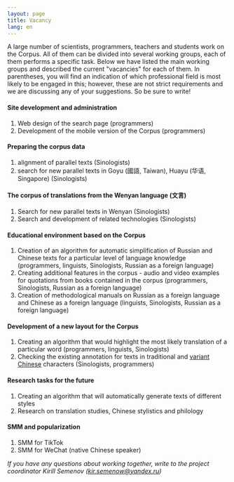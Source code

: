 ```yaml
---
layout: page
title: Vacancy
lang: en
---
```


<p class="message">
A large number of scientists, programmers, teachers and students work on the Corpus. All of them can be divided into several working groups, each of them performs a specific task. Below we have listed the main working groups and described the current "vacancies" for each of them. In parentheses, you will find an indication of which professional field is most likely to be engaged in this; however, these are not strict requirements and we are discussing any of your suggestions. So be sure to write!
</p>

#### Site development and administration
1. Web design of the search page (programmers)
2. Development of the mobile version of the Corpus (programmers)

#### Preparing the corpus data
1. alignment of parallel texts (Sinologists)
2. search for new parallel texts in Goyu (國語, Taiwan), Huayu (华语, Singapore) (Sinologists)

#### The corpus of translations from the Wenyan language (文言)
1. Search for new parallel texts in Wenyan (Sinologists)
2. Search and development of related technologies (Sinologists)

#### Educational environment based on the Corpus
1. Creation of an algorithm for automatic simplification of Russian and Chinese texts for a particular level of language knowledge (programmers, linguists, Sinologists, Russian as a foreign language)
2. Creating additional features in the corpus - audio and video examples for quotations from books contained in the corpus (programmers, Sinologists, Russian as a foreign language)
3. Creation of methodological manuals on Russian as a foreign language and Chinese as a foreign language (linguists, Sinologists, Russian as a foreign language)

#### Development of a new layout for the Corpus
1. Creating an algorithm that would highlight the most likely translation of a particular word (programmers, linguists, Sinologists)
2. Checking the existing annotation for texts in traditional and [variant Chinese](https://en.wikipedia.org/wiki/Variant_Chinese_character) characters (Sinologists, programmers)

#### Research tasks for the future
1. Creating an algorithm that will automatically generate texts of different styles
2. Research on translation studies, Chinese stylistics and philology

#### SMM and popularization
1. SMM for TikTok
2. SMM for WeChat (native Chinese speaker)

*If you have any questions about working together, write to the project coordinator Kirill Semenov ([kir.semenow@yandex.ru](mailto:kir.semenow@yandex.ru))*
